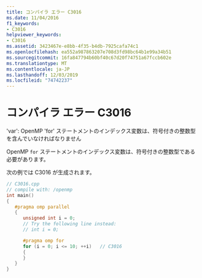 ```yaml
---
title: コンパイラ エラー C3016
ms.date: 11/04/2016
f1_keywords:
- C3016
helpviewer_keywords:
- C3016
ms.assetid: 3423467e-e8bb-4f35-b4db-7925cafa74c1
ms.openlocfilehash: ea552a987863207e708d3fd98bc64b1e99a34b51
ms.sourcegitcommit: 16fa847794b60bf40c67d20f74751a67fccb602e
ms.translationtype: MT
ms.contentlocale: ja-JP
ms.lasthandoff: 12/03/2019
ms.locfileid: "74742237"
---
```

# <a name="compiler-error-c3016"></a>コンパイラ エラー C3016

'var': OpenMP 'for' ステートメントのインデックス変数は、符号付きの整数型を含んでいなければなりません

OpenMP `for` ステートメントのインデックス変数は、符号付きの整数型である必要があります。

次の例では C3016 が生成されます。

```cpp
// C3016.cpp
// compile with: /openmp
int main()
{
   #pragma omp parallel
   {
      unsigned int i = 0;
      // Try the following line instead:
      // int i = 0;

      #pragma omp for
      for (i = 0; i <= 10; ++i)   // C3016
      {
      }
   }
}
```
